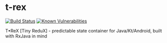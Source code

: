 # t-rex

[![Build Status](https://travis-ci.org/dmba/t-rex.svg?branch=master)](https://travis-ci.org/dmba/t-rex)
[![Known Vulnerabilities](https://snyk.io/test/github/dmba/t-rex/badge.svg?targetFile=build.gradle)](https://snyk.io/test/github/dmba/t-rex?targetFile=build.gradle)

T•ReX [Tiny ReduX] - predictable state container for Java/Kt/Android, built with RxJava in mind
